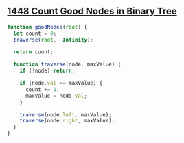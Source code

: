 ## [1448 Count Good Nodes in Binary Tree](https://leetcode.com/problems/count-good-nodes-in-binary-tree/)

<!-- notecardId: 1742389077705 -->

```js
function goodNodes(root) {
  let count = 0;
  traverse(root, -Infinity);

  return count;

  function traverse(node, maxValue) {
    if (!node) return;

    if (node.val >= maxValue) {
      count += 1;
      maxValue = node.val;
    }

    traverse(node.left, maxValue);
    traverse(node.right, maxValue);
  }
}
```

